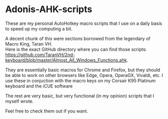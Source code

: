 # Adonis-AHK-scripts
These are my personal AutoHotkey macro scripts that I use on a daily basis to speed up my computing a bit.

A decent chunk of this were sections borrowed from the legendary of Macro King, Taran VH.  
Here is the exact GitHub directory where you can find those scripts: https://github.com/TaranVH/2nd-keyboard/blob/master/Almost_All_Windows_Functions.ahk.

They are essentially basic macros for Chrome and Firefox, but they should be able to work on other browsers like Edge, Opera, OperaGX, Vivaldi, etc.
I use these in conjuction with the macro keys on my Corsair K95 Platinum keyboard and the iCUE software

The rest are very basic, but very functional (in my opinion) scripts that I myself wrote.

Feel free to check them out if you want.
